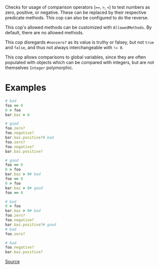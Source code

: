 
Checks for usage of comparison operators (`==`,
`>`, `<`) to test numbers as zero, positive, or negative.
These can be replaced by their respective predicate methods.
This cop can also be configured to do the reverse.

This cop's allowed methods can be customized with `AllowedMethods`.
By default, there are no allowed methods.

This cop disregards `#nonzero?` as its value is truthy or falsey,
but not `true` and `false`, and thus not always interchangeable with
`!= 0`.

This cop allows comparisons to global variables, since they are often
populated with objects which can be compared with integers, but are
not themselves `Integer` polymorphic.

# Examples

```ruby
# bad
foo == 0
0 > foo
bar.baz > 0

# good
foo.zero?
foo.negative?
bar.baz.positive?# bad
foo.zero?
foo.negative?
bar.baz.positive?

# good
foo == 0
0 > foo
bar.baz > 0# bad
foo == 0
0 > foo
bar.baz > 0# good
foo == 0

# bad
0 > foo
bar.baz > 0# bad
foo.zero?
foo.negative?
bar.baz.positive?# good
# bad
foo.zero?

# bad
foo.negative?
bar.baz.positive?
```

[Source](http://www.rubydoc.info/gems/rubocop/RuboCop/Cop/Style/NumericPredicate)